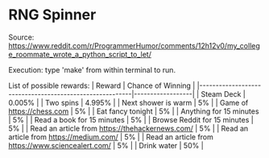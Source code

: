 # RNG Spinner
Source: 
https://www.reddit.com/r/ProgrammerHumor/comments/12h12v0/my_college_roommate_wrote_a_python_script_to_let/

Execution:
type 'make' from within terminal to run.

List of possible rewards:
| Reward                                                  | Chance of Winning |
|---------------------------------------------------------|------------------|
| Steam Deck                                              | 0.005%           |
| Two spins                                               | 4.995%           |
| Next shower is warm                                     | 5%               |
| Game of https://chess.com                               | 5%               |
| Eat fancy tonight                                       | 5%               |
| Anything for 15 minutes                                 | 5%               |
| Read a book for 15 minutes                              | 5%               |
| Browse Reddit for 15 minutes                            | 5%               |
| Read an article from https://thehackernews.com/         | 5%               |
| Read an article from https://medium.com/                | 5%               |
| Read an article from https://www.sciencealert.com/      | 5%               |
| Drink water                                             | 50%              |
